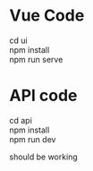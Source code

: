 # Vue Code
cd ui \
npm install \
npm run serve 

# API code
cd api \
npm install \
npm run dev 

should be working